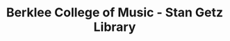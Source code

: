 ---
layout: repo
title: "Berklee College of Music - Stan Getz Library"
id: 18054
permalink: repos/18054/
---